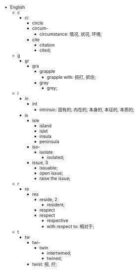 - English
    - c
        - ci
            - circle
            - circum-
                - circumstance: 情况, 状况, 环境;
            - cite
                - citation
                - cited;
    - g
        - gr
            - gra
                - grapple
                    - grapple with: 扭打, 抓住;
                - gray
                    - grey;
    - i
        - in
            - int
                - intrinsic: 固有的; 内在的; 本身的, 本征的, 本质的;
        - is
            - isle
                - island
                - islet
                - insula
                - peninsula
            - iso-
                - isolate
                    - isolated;
            - issue, 3
                - issuable;
                - open issue;
                - raise the issue;
    - r
        - re
            - res
                - reside, 2
                    - resident;
                - respect
                - respect
                    - respective
                    - with respect to: 相对于;
    - t
        - tw
            - twi-
                - twin
                    - intertwined;
                    - twined;
            - twist: 扭, 拧;

